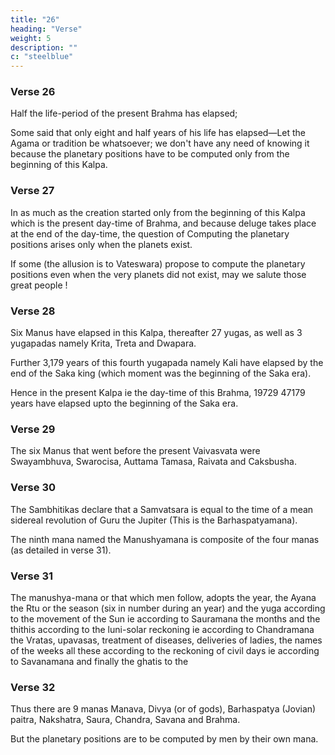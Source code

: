 ```yaml
---
title: "26"
heading: "Verse"
weight: 5
description: ""
c: "steelblue"
---
```




### Verse 26

Half the life-period of the present Brahma has elapsed; 

Some said that only eight and half years of his life has elapsed—Let the Agama or tradition be whatsoever; we don't have any need of knowing it because the planetary positions have to be computed only from the beginning of this Kalpa.

<!-- Comm. Vateswara mentions that only eight and half years of the present Brahma had elapsed (Vide verse 10 Madhyadhikara ch. I Vateswara Siddhanta) Vateswara prescribes that Ahargana or the collection of days has to be calculated from the birth-time of this Brahma, but Bhaskara rightly points out that it is a waste of labour, for, all the planets must have returned to the Zero-point of the zodiac ie the beginning of the Star Asvini at the beginning of this Kalpa and hence it is sufficient to calculate only from the beginning of this Kalpa. Further Bhaskara states that when the very planets did not exist during the last elapsed night of Brahma, what is the fun of calculating their positions.

There is also a tradition that there are nine Brahmas and that the present one is the very first. This tradition Bhaskara does not mention, because he exclaims that he does not know how many Brahmas have gone by, Time being without a beginning. -->

### Verse 27

In as much as the creation started only from the beginning of this Kalpa which is the present day-time of Brahma, and because deluge takes place at the end of the day-time, the question of Computing the planetary positions arises only when the planets exist. 

If some (the allusion is to Vateswara) propose to compute the planetary positions even when the very planets did not exist, may we salute those great people !


### Verse 28

Six Manus have elapsed in this Kalpa, thereafter 27 yugas, as well as 3 yugapadas namely Krita, Treta and Dwapara. 

Further 3,179 years of this fourth yugapada namely Kali have elapsed by the end of the Saka king (which moment was the beginning of the Saka era). 

Hence in the present Kalpa ie the day-time of this Brahma, 19729 47179 years have elapsed upto the beginning of the Saka era.

<!-- Comm. The computation is as follows:

6 Manvantaras = 6 × 71 × 10 Kaliyugas since each Manvantara consists of 71 yugas and a yuga consists of 10 Kaliyugas (one yuga = Krita + Treta + Dwapara + Kali = 4 + 3 + 2 + 1 = 10 Kaliyugas). The Sandhis that were there in between the Manus and in the beginning of the first Manu are seven and each Sandhi being equal to one Krita or four Kalis, the seven Sandhis = 7 × 4 = 28 Kaliyugas.

Further it is stated that 27 yugas had elapsed in the present seventh Manvantara known as Vaivasvata which are equal to 27 × 10 = 270 Kaliyugas. Further in the present yuga, Krita, Treta and Dwapara had elapsed equal to 4 + 3 + 2 = 9 Kaliyugas.

Thereafter in the present Kaliyuga 3179 years elapsed upto the beginning of the Saka era. Thus totalling we have 4260 + 28 + 270 + 9 Kalis + 3179 years.

= 4567 Kalis + 3179 years.
= 4567 × 432000 + 3179 years.
= 179 294 7179 year as mentioned. -->


### Verse 29

The six Manus that went before the present Vaivasvata were Swayambhuva, Swarocisa, Auttama Tamasa, Raivata and Caksbusha.

<!-- Comm. Clear—Upto this point we have seen the Brahmamana, the seventh of the nine manas. -->


### Verse 30

The Sambhitikas declare that a Samvatsara is equal to the time of a mean sidereal revolution of Guru the Jupiter (This is the Barhaspatyamana). 

The ninth mana named the Manushyamana is composite of the four manas (as detailed in verse 31).


### Verse 31

The manushya-mana or that which men follow, adopts the year, the Ayana the Rtu or the season (six in number during an year) and the yuga according to the movement of the Sun ie according to Sauramana the months and the thithis according to the luni-solar reckoning ie according to Chandramana the Vratas, upavasas, treatment of diseases, deliveries of ladies, the names of the weeks all these according to the reckoning of civil days ie according to Savanamana and finally the ghatis to the


### Verse 32

Thus there are 9 manas Manava, Divya (or of gods), Barhaspatya (Jovian) paitra, Nakshatra, Saura, Chandra, Savana and Brahma. 

But the planetary positions are to be computed by men by their own mana.
